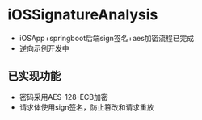 # iOSSignatureAnalysis
* iOSApp+springboot后端sign签名+aes加密流程已完成
* 逆向示例开发中

## 已实现功能
* 密码采用AES-128-ECB加密
* 请求体使用sign签名，防止篡改和请求重放
